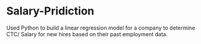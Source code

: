 # Salary-Pridiction
Used Python to build a linear regression model for a company to determine CTC/ Salary for new hires based on their past employment data.
